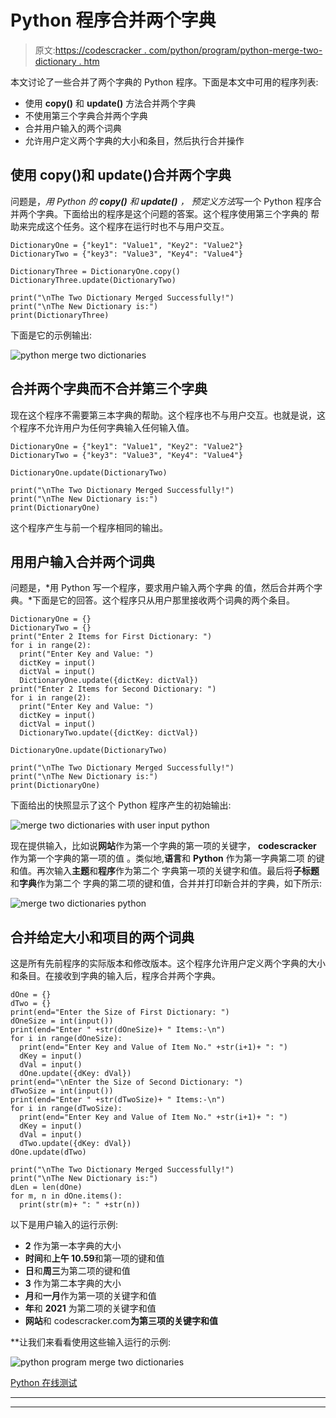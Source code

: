 # Python 程序合并两个字典

> 原文:[https://codescracker . com/python/program/python-merge-two-dictionary . htm](https://codescracker.com/python/program/python-merge-two-dictionaries.htm)

本文讨论了一些合并了两个字典的 Python 程序。下面是本文中可用的程序列表:

*   使用 **copy()** 和 **update()** 方法合并两个字典
*   不使用第三个字典合并两个字典
*   合并用户输入的两个词典
*   允许用户定义两个字典的大小和条目，然后执行合并操作

## 使用 copy()和 update()合并两个字典

问题是，*用 Python 的 **copy()** 和 **update()** ， 预定义方法*写一个 Python 程序合并两个字典。下面给出的程序是这个问题的答案。这个程序使用第三个字典的 帮助来完成这个任务。这个程序在运行时也不与用户交互。

```
DictionaryOne = {"key1": "Value1", "Key2": "Value2"}
DictionaryTwo = {"key3": "Value3", "Key4": "Value4"}

DictionaryThree = DictionaryOne.copy()
DictionaryThree.update(DictionaryTwo)

print("\nThe Two Dictionary Merged Successfully!")
print("\nThe New Dictionary is:")
print(DictionaryThree)
```

下面是它的示例输出:

![python merge two dictionaries](../Images/f6aabdfe76c6c4040824c7b6f2c16e92.png)

## 合并两个字典而不合并第三个字典

现在这个程序不需要第三本字典的帮助。这个程序也不与用户交互。也就是说，这个程序不允许用户为任何字典输入任何输入值。

```
DictionaryOne = {"key1": "Value1", "Key2": "Value2"}
DictionaryTwo = {"key3": "Value3", "Key4": "Value4"}

DictionaryOne.update(DictionaryTwo)

print("\nThe Two Dictionary Merged Successfully!")
print("\nThe New Dictionary is:")
print(DictionaryOne)
```

这个程序产生与前一个程序相同的输出。

## 用用户输入合并两个词典

问题是，*用 Python 写一个程序，要求用户输入两个字典 的值，然后合并两个字典。*下面是它的回答。这个程序只从用户那里接收两个词典的两个条目。

```
DictionaryOne = {}
DictionaryTwo = {}
print("Enter 2 Items for First Dictionary: ")
for i in range(2):
  print("Enter Key and Value: ")
  dictKey = input()
  dictVal = input()
  DictionaryOne.update({dictKey: dictVal})
print("Enter 2 Items for Second Dictionary: ")
for i in range(2):
  print("Enter Key and Value: ")
  dictKey = input()
  dictVal = input()
  DictionaryTwo.update({dictKey: dictVal})

DictionaryOne.update(DictionaryTwo)

print("\nThe Two Dictionary Merged Successfully!")
print("\nThe New Dictionary is:")
print(DictionaryOne)
```

下面给出的快照显示了这个 Python 程序产生的初始输出:

![merge two dictionaries with user input python](../Images/c0559123523fec19f2d9b72e2a8a4937.png)

现在提供输入，比如说**网站**作为第一个字典的第一项的关键字， **codescracker** 作为第一个字典的第一项的值 。类似地,**语言**和 **Python** 作为第一字典第二项 的键和值。再次输入**主题**和**程序**作为第二个 字典第一项的关键字和值。最后将**子标题**和**字典**作为第二个 字典的第二项的键和值，合并并打印新合并的字典，如下所示:

![merge two dictionaries python](../Images/b895dbc6435b5fb72ca9237750b3ecb5.png)

## 合并给定大小和项目的两个词典

这是所有先前程序的实际版本和修改版本。这个程序允许用户定义两个字典的大小和条目。在接收到字典的输入后，程序合并两个字典。

```
dOne = {}
dTwo = {}
print(end="Enter the Size of First Dictionary: ")
dOneSize = int(input())
print(end="Enter " +str(dOneSize)+ " Items:-\n")
for i in range(dOneSize):
  print(end="Enter Key and Value of Item No." +str(i+1)+ ": ")
  dKey = input()
  dVal = input()
  dOne.update({dKey: dVal})
print(end="\nEnter the Size of Second Dictionary: ")
dTwoSize = int(input())
print(end="Enter " +str(dTwoSize)+ " Items:-\n")
for i in range(dTwoSize):
  print(end="Enter Key and Value of Item No." +str(i+1)+ ": ")
  dKey = input()
  dVal = input()
  dTwo.update({dKey: dVal})
dOne.update(dTwo)

print("\nThe Two Dictionary Merged Successfully!")
print("\nThe New Dictionary is:")
dLen = len(dOne)
for m, n in dOne.items():
  print(str(m)+ ": " +str(n))
```

以下是用户输入的运行示例:

*   **2** 作为第一本字典的大小
*   **时间**和**上午 10.59**和第一项的键和值
*   **日**和**周三**为第二项的键和值
*   **3** 作为第二本字典的大小
*   **月**和**一月**作为第一项的关键字和值
*   **年**和 **2021** 为第二项的关键字和值
*   **网站**和 codescracker.com**为第三项的关键字和值**

 **让我们来看看使用这些输入运行的示例:

![python program merge two dictionaries](../Images/ed41b9f2a5cd8a8f630a12ae276e7399.png)

[Python 在线测试](/exam/showtest.php?subid=10)

* * *

* * ***